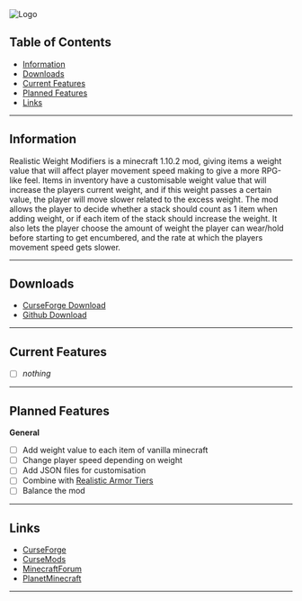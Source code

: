 <img src="http://isak.viste.dk/RealisticWeightModifiers/Logo.jpg" alt="Logo">

## Table of Contents
* [Information](#information)
* [Downloads](#downloads)
* [Current Features](#current-features)
* [Planned Features](#planned-features)
* [Links](#links)

---

## <a name="information"></a>Information
Realistic Weight Modifiers is a minecraft 1.10.2 mod, giving items a weight value that will affect player movement speed making to give a more RPG-like feel.
Items in inventory have a customisable weight value that will increase the players current weight, and if this weight passes a certain value, the player will move slower related to the excess weight.
The mod allows the player to decide whether a stack should count as 1 item when adding weight, or if each item of the stack should increase the weight.
It also lets the player choose the amount of weight the player can wear/hold before starting to get encumbered, and the rate at which the players movement speed gets slower.

---

## <a name="downloads"></a>Downloads
- <a href="">CurseForge Download</a>
- <a href="https://github.com/IsakViste/">Github Download</a>

---

## <a name="current-features"></a>Current Features
- [ ] *nothing* 

---

## <a name="planned-features"></a>Planned Features
**General**
- [ ] Add weight value to each item of vanilla minecraft
- [ ] Change player speed depending on weight
- [ ] Add JSON files for customisation
- [ ] Combine with <a href="https://github.com/IsakViste/RealisticArmorTiers">Realistic Armor Tiers</a>
- [ ] Balance the mod

---

## <a name="links"></a>Links
- <a href="">CurseForge</a>
- <a href="">CurseMods</a>
- <a href="">MinecraftForum</a>
- <a href="">PlanetMinecraft</a>

---
